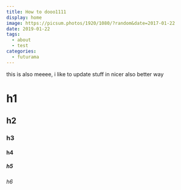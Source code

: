 ```yaml
---
title: How to dooo1111
display: home
image: https://picsum.photos/1920/1080/?random&date=2017-01-22
date: 2019-01-22
tags: 
  - about
  - test
categories:
  - futurama
--- 
```



this is also meeee, i like to update stuff in nicer also better way
# h1
## h2
### h3
#### h4
##### h5
###### h6
